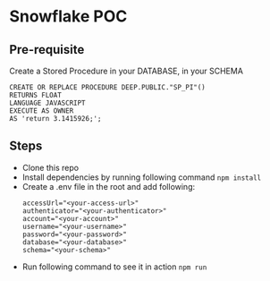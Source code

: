 # Snowflake POC

## Pre-requisite

Create a Stored Procedure in your DATABASE, in your SCHEMA

```
CREATE OR REPLACE PROCEDURE DEEP.PUBLIC."SP_PI"()
RETURNS FLOAT
LANGUAGE JAVASCRIPT
EXECUTE AS OWNER
AS 'return 3.1415926;';
```

## Steps
- Clone this repo
- Install dependencies by running following command
    ```npm install```
- Create a .env file in the root and add following:
    ```
    accessUrl="<your-access-url>"
    authenticator="<your-authenticator>"
    account="<your-account>"
    username="<your-username>"
    password="<your-password>"
    database="<your-database>"
    schema="<your-schema>"
    ```
- Run following command to see it in action
    ```npm run```